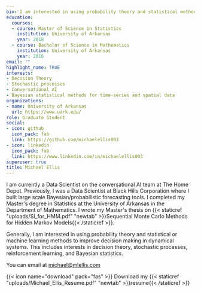 ```yaml
---
bio: I am interested in using probability theory and statistical methods to improve decision making.
education:
  courses:
  - course: Master of Science in Statistics
    institution: University of Arkansas
    year: 2018
  - course: Bachelor of Science in Mathematics
    institution: University of Arkansas
    year: 2016
email: ""
highlight_name: TRUE
interests:
- Decision Theory
- Stochastic processes
- Conversational AI
- Bayesian statistical methods for time-series and spatial data
organizations:
- name: University of Arkansas
  url: https://www.uark.edu/
role: Graduate Student
social:
- icon: github
  icon_pack: fab
  link: https://github.com/michaelellis003
- icon: linkedin
  icon_pack: fab
  link: https://www.linkedin.com/in/michaelellis003
superuser: true
title: Michael Ellis
---
```


I am currently a Data Scientist on the conversational AI team at The Home Depot. Previously, I was a Data Scientist at Black Hills Corporation where I built large scale Bayesian/probabilistic forecasting tools. I completed my Master's degree in Statistics at the University of Arkansas in the Department of Mathematics. I wrote my Master's thesis on {{< staticref "uploads/SI_for_HMM.pdf" "newtab" >}}Sequential Monte Carlo Methods for Hidden Markov Models{{< /staticref >}}.

Generally, I am interested in using probability theory and statistical or machine learning methods to improve decision making in dynamical systems. This includes interests in decision theory, stochastic processes, reinforcement learning, and Bayesian statistics.

You can email at [michael@mlellis.com](mailto:michael@mlellis.com) 

{{< icon name="download" pack="fas" >}} Download my {{< staticref "uploads/Michael_Ellis_Resume.pdf" "newtab" >}}resume{{< /staticref >}}
